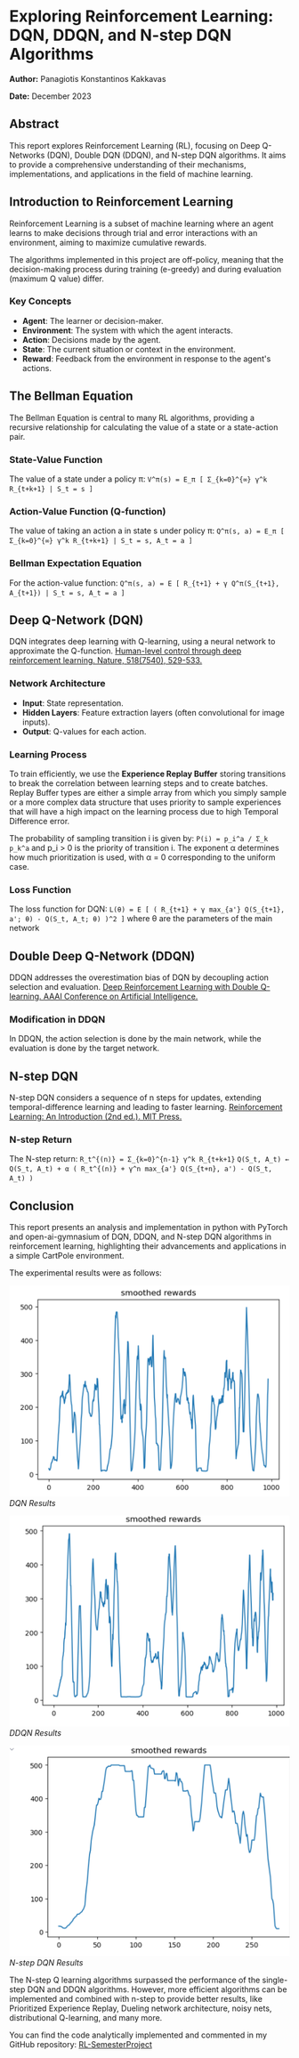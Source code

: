 # Exploring Reinforcement Learning: DQN, DDQN, and N-step DQN Algorithms

**Author:** Panagiotis Konstantinos Kakkavas

**Date:** December 2023

## Abstract

This report explores Reinforcement Learning (RL), focusing on Deep Q-Networks (DQN), Double DQN (DDQN), and N-step DQN algorithms. It aims to provide a comprehensive understanding of their mechanisms, implementations, and applications in the field of machine learning.

## Introduction to Reinforcement Learning

Reinforcement Learning is a subset of machine learning where an agent learns to make decisions through trial and error interactions with an environment, aiming to maximize cumulative rewards.

The algorithms implemented in this project are off-policy, meaning that the decision-making process during training (e-greedy) and during evaluation (maximum Q value) differ.

### Key Concepts

- **Agent**: The learner or decision-maker.
- **Environment**: The system with which the agent interacts.
- **Action**: Decisions made by the agent.
- **State**: The current situation or context in the environment.
- **Reward**: Feedback from the environment in response to the agent's actions.

## The Bellman Equation

The Bellman Equation is central to many RL algorithms, providing a recursive relationship for calculating the value of a state or a state-action pair.

### State-Value Function

The value of a state under a policy π:
`V^π(s) = E_π [ Σ_{k=0}^{∞} γ^k R_{t+k+1} | S_t = s ]`

### Action-Value Function (Q-function)

The value of taking an action a in state s under policy π:
`Q^π(s, a) = E_π [ Σ_{k=0}^{∞} γ^k R_{t+k+1} | S_t = s, A_t = a ]`

### Bellman Expectation Equation

For the action-value function:
`Q^π(s, a) = E [ R_{t+1} + γ Q^π(S_{t+1}, A_{t+1}) | S_t = s, A_t = a ]`

## Deep Q-Network (DQN)

DQN integrates deep learning with Q-learning, using a neural network to approximate the Q-function. [Human-level control through deep reinforcement learning. Nature, 518(7540), 529-533.](https://arxiv.org/abs/1312.5602)

### Network Architecture

- **Input**: State representation.
- **Hidden Layers**: Feature extraction layers (often convolutional for image inputs).
- **Output**: Q-values for each action.

### Learning Process

To train efficiently, we use the **Experience Replay Buffer** storing transitions to break the correlation between learning steps and to create batches. Replay Buffer types are either a simple array from which you simply sample or a more complex data structure that uses priority to sample experiences that will have a high impact on the learning process due to high Temporal Difference error.

The probability of sampling transition i is given by:
`P(i) = p_i^a / Σ_k p_k^a`
and p_i > 0 is the priority of transition i. The exponent α determines how much prioritization is used, with α = 0 corresponding to the uniform case.

### Loss Function

The loss function for DQN:
`L(θ) = E [ ( R_{t+1} + γ max_{a'} Q(S_{t+1}, a'; θ) - Q(S_t, A_t; θ) )^2 ]`
where θ are the parameters of the main network

## Double Deep Q-Network (DDQN)

DDQN addresses the overestimation bias of DQN by decoupling action selection and evaluation. [Deep Reinforcement Learning with Double Q-learning. AAAI Conference on Artificial Intelligence.](https://arxiv.org/abs/1509.06461)

### Modification in DDQN

In DDQN, the action selection is done by the main network, while the evaluation is done by the target network.

## N-step DQN

N-step DQN considers a sequence of n steps for updates, extending temporal-difference learning and leading to faster learning. [Reinforcement Learning: An Introduction (2nd ed.). MIT Press.](http://incompleteideas.net/book/the-book-2nd.html)

### N-step Return

The N-step return:
`R_t^{(n)} = Σ_{k=0}^{n-1} γ^k R_{t+k+1}`
`Q(S_t, A_t) ← Q(S_t, A_t) + α ( R_t^{(n)} + γ^n max_{a'} Q(S_{t+n}, a') - Q(S_t, A_t) )`

## Conclusion

This report presents an analysis and implementation in python with PyTorch and open-ai-gymnasium of DQN, DDQN, and N-step DQN algorithms in reinforcement learning, highlighting their advancements and applications in a simple CartPole environment.

The experimental results were as follows:

![DQN](Algorithms/images/dqn.png)
*DQN Results*

![DDQN](Algorithms/images/ddqn.png)
*DDQN Results*

![N-step DQN](Algorithms/images/nstep.png)
*N-step DQN Results*

The N-step Q learning algorithms surpassed the performance of the single-step DQN and DDQN algorithms. However, more efficient algorithms can be implemented and combined with n-step to provide better results, like Prioritized Experience Replay, Dueling network architecture, noisy nets, distributional Q-learning, and many more.

You can find the code analytically implemented and commented in my GitHub repository:
[RL-SemesterProject](https://github.com/ElGreKost/RL-SemesterProject.git)
